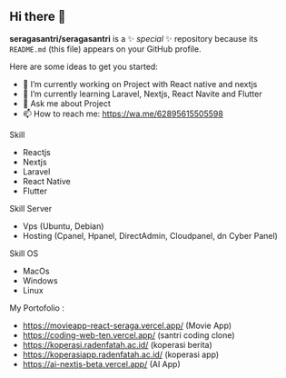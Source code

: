## Hi there 👋


**seragasantri/seragasantri** is a ✨ _special_ ✨ repository because its `README.md` (this file) appears on your GitHub profile.

Here are some ideas to get you started:

- 🔭 I’m currently working on Project with React native and nextjs
- 🌱 I’m currently learning Laravel, Nextjs, React Navite and Flutter
- 💬 Ask me about Project
- 📫 How to reach me: https://wa.me/62895615505598

Skill 
- Reactjs
- Nextjs
- Laravel
- React Native
- Flutter

Skill Server
- Vps (Ubuntu, Debian)
- Hosting (Cpanel, Hpanel, DirectAdmin, Cloudpanel, dn Cyber Panel)

Skill OS
- MacOs
- Windows
- Linux 

My Portofolio :
- https://movieapp-react-seraga.vercel.app/ (Movie App)
- https://coding-web-ten.vercel.app/ (santri coding clone)
- https://koperasi.radenfatah.ac.id/ (koperasi berita)
- https://koperasiapp.radenfatah.ac.id/ (koperasi app)
- https://ai-nextjs-beta.vercel.app/ (AI App)
